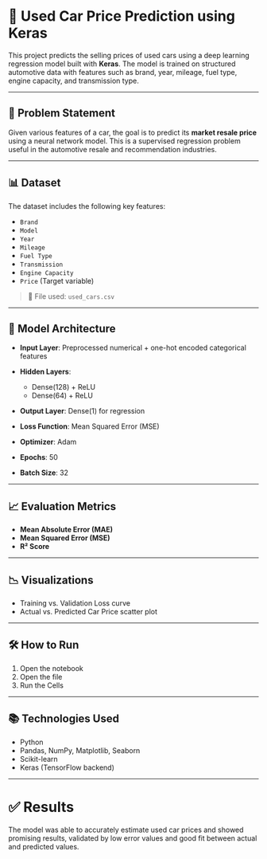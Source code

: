 # 🚗 Used Car Price Prediction using Keras

This project predicts the selling prices of used cars using a deep learning regression model built with **Keras**. The model is trained on structured automotive data with features such as brand, year, mileage, fuel type, engine capacity, and transmission type.

---

## 📌 Problem Statement

Given various features of a car, the goal is to predict its **market resale price** using a neural network model. This is a supervised regression problem useful in the automotive resale and recommendation industries.

---

## 📊 Dataset

The dataset includes the following key features:
- `Brand`
- `Model`
- `Year`
- `Mileage`
- `Fuel Type`
- `Transmission`
- `Engine Capacity`
- `Price` (Target variable)

> 📁 File used: `used_cars.csv`

---

## 🧠 Model Architecture

- **Input Layer**: Preprocessed numerical + one-hot encoded categorical features
- **Hidden Layers**:
  - Dense(128) + ReLU
  - Dense(64) + ReLU
- **Output Layer**: Dense(1) for regression

- **Loss Function**: Mean Squared Error (MSE)
- **Optimizer**: Adam
- **Epochs**: 50
- **Batch Size**: 32

---

## 📈 Evaluation Metrics

- **Mean Absolute Error (MAE)**
- **Mean Squared Error (MSE)**
- **R² Score**

---

## 📉 Visualizations

- Training vs. Validation Loss curve
- Actual vs. Predicted Car Price scatter plot

---

## 🛠️ How to Run

1. Open the notebook
2. Open the file
3. Run the Cells

---

## 📚 Technologies Used

- Python
- Pandas, NumPy, Matplotlib, Seaborn
- Scikit-learn
- Keras (TensorFlow backend)
  
---

# ✅ Results

The model was able to accurately estimate used car prices and showed promising results, validated by low error values and good fit between actual and predicted values.

